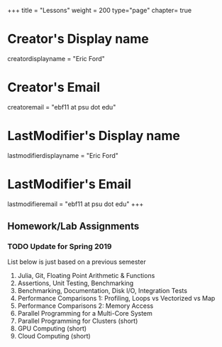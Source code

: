 +++
title = "Lessons"
weight = 200
type="page"
chapter= true

# Creator's Display name
creatordisplayname = "Eric Ford"
# Creator's Email
creatoremail = "ebf11 at psu dot edu"
# LastModifier's Display name
lastmodifierdisplayname = "Eric Ford"
# LastModifier's Email
lastmodifieremail = "ebf11 at psu dot edu"
+++

## Homework/Lab Assignments
### TODO Update for Spring 2019
List below is just based on a previous semester

1.  Julia, Git, Floating Point Arithmetic & Functions
2.  Assertions, Unit Testing, Benchmarking
3.  Benchmarking, Documentation, Disk I/O, Integration Tests
4.  Performance Comparisons 1: Profiling, Loops vs Vectorized vs Map
5.  Performance Comparisons 2:  Memory Access
6.  Parallel Programming for a Multi-Core System
7.  Parallel Programming for Clusters (short)
8.  GPU Computing (short)
9.  Cloud Computing (short)


